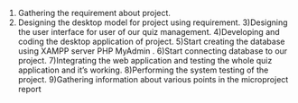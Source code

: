 1) Gathering the requirement about project.
2) Designing the desktop model for project using requirement. 
3)Designing the user interface for user of our quiz management. 
4)Developing and coding the desktop application of project. 
5)Start creating the database using XAMPP server PHP MyAdmin . 
6)Start connecting database to our project. 
7)Integrating the web application and testing the whole quiz application and it’s working. 
8)Performing the system testing of the project. 
9)Gathering information about various points in the microproject report 
